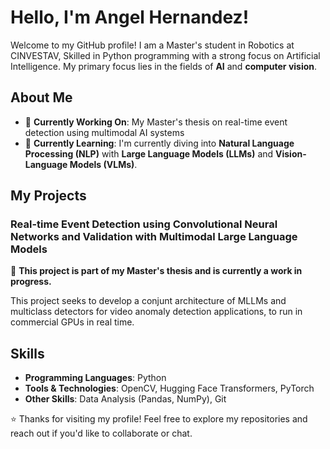 # Hello, I'm Angel Hernandez!

Welcome to my GitHub profile! I am a Master's student in Robotics at CINVESTAV, Skilled in Python programming with a strong focus on Artificial Intelligence. My primary focus lies in the fields of **AI** and **computer vision**.

## About Me
- 🔭 **Currently Working On**: My Master's thesis on real-time event detection using multimodal AI systems
- 🌱 **Currently Learning**: I'm currently diving into **Natural Language Processing (NLP)** with **Large Language Models (LLMs)** and **Vision-Language Models (VLMs)**.

## My Projects

### Real-time Event Detection using Convolutional Neural Networks and Validation with Multimodal Large Language Models

📌 **This project is part of my Master's thesis and is currently a work in progress.**

This project seeks to develop a conjunt architecture of MLLMs and multiclass detectors for video anomaly detection applications, to run in commercial GPUs in real time.

## Skills

- **Programming Languages**: Python
- **Tools & Technologies**: OpenCV, Hugging Face Transformers, PyTorch
- **Other Skills**: Data Analysis (Pandas, NumPy), Git


⭐️ Thanks for visiting my profile! Feel free to explore my repositories and reach out if you'd like to collaborate or chat.

<!---
## GitHub Stats

[![Your GitHub Stats](https://github-readme-stats.vercel.app/api?username=AngelHernandez333&show_icons=true&theme=radical)](https://github.com/AngelHernandez333)

[![Top Languages](https://github-readme-stats.vercel.app/api/top-langs/?username=AngelHernandez333&layout=compact&theme=radical)](https://github.com/AngelHernandez333)

---
AngelHernandez333/AngelHernandez333 is a ✨ special ✨ repository because its `README.md` (this file) appears on your GitHub profile.
You can click the Preview link to take a look at your changes.
--->
